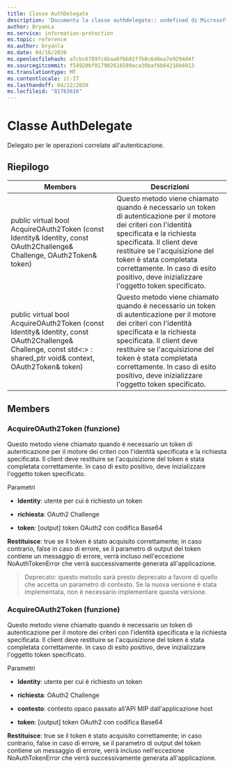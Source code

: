 ```yaml
---
title: Classe AuthDelegate
description: 'Documenta la classe authdelegate:: undefined di Microsoft Information Protection (MIP) SDK.'
author: BryanLa
ms.service: information-protection
ms.topic: reference
ms.author: bryanla
ms.date: 04/16/2020
ms.openlocfilehash: a7cbc6789fc6baa8fbb01ffb8c6d6ea7e9294d4f
ms.sourcegitcommit: f54920bf017902616589aca30baf6b64216b6913
ms.translationtype: MT
ms.contentlocale: it-IT
ms.lasthandoff: 04/22/2020
ms.locfileid: "81763616"
---
```

# <a name="class-authdelegate"></a>Classe AuthDelegate 
Delegato per le operazioni correlate all'autenticazione.
  
## <a name="summary"></a>Riepilogo
 Members                        | Descrizioni                                
--------------------------------|---------------------------------------------
public virtual bool AcquireOAuth2Token (const Identity& Identity, const OAuth2Challenge& Challenge, OAuth2Token& token)  |  Questo metodo viene chiamato quando è necessario un token di autenticazione per il motore dei criteri con l'identità specificata e la richiesta specificata. Il client deve restituire se l'acquisizione del token è stata completata correttamente. In caso di esito positivo, deve inizializzare l'oggetto token specificato.
public virtual bool AcquireOAuth2Token (const Identity& Identity, const OAuth2Challenge& Challenge, const std\<:\> : shared_ptr void& context, OAuth2Token& token)  |  Questo metodo viene chiamato quando è necessario un token di autenticazione per il motore dei criteri con l'identità specificata e la richiesta specificata. Il client deve restituire se l'acquisizione del token è stata completata correttamente. In caso di esito positivo, deve inizializzare l'oggetto token specificato.
  
## <a name="members"></a>Members
  
### <a name="acquireoauth2token-function"></a>AcquireOAuth2Token (funzione)
Questo metodo viene chiamato quando è necessario un token di autenticazione per il motore dei criteri con l'identità specificata e la richiesta specificata. Il client deve restituire se l'acquisizione del token è stata completata correttamente. In caso di esito positivo, deve inizializzare l'oggetto token specificato.

Parametri  
* **Identity**: utente per cui è richiesto un token 


* **richiesta**: OAuth2 Challenge 


* **token**: [output] token OAuth2 con codifica Base64



  
**Restituisce**: true se il token è stato acquisito correttamente; in caso contrario, false in caso di errore, se il parametro di output del token contiene un messaggio di errore, verrà incluso nell'eccezione NoAuthTokenError che verrà successivamente generata all'applicazione.
> Deprecato: questo metodo sarà presto deprecato a favore di quello che accetta un parametro di contesto. Se la nuova versione è stata implementata, non è necessario implementare questa versione.
  
### <a name="acquireoauth2token-function"></a>AcquireOAuth2Token (funzione)
Questo metodo viene chiamato quando è necessario un token di autenticazione per il motore dei criteri con l'identità specificata e la richiesta specificata. Il client deve restituire se l'acquisizione del token è stata completata correttamente. In caso di esito positivo, deve inizializzare l'oggetto token specificato.

Parametri  
* **Identity**: utente per cui è richiesto un token 


* **richiesta**: OAuth2 Challenge 


* **contesto**: contesto opaco passato all'API MIP dall'applicazione host 


* **token**: [output] token OAuth2 con codifica Base64



  
**Restituisce**: true se il token è stato acquisito correttamente; in caso contrario, false in caso di errore, se il parametro di output del token contiene un messaggio di errore, verrà incluso nell'eccezione NoAuthTokenError che verrà successivamente generata all'applicazione.